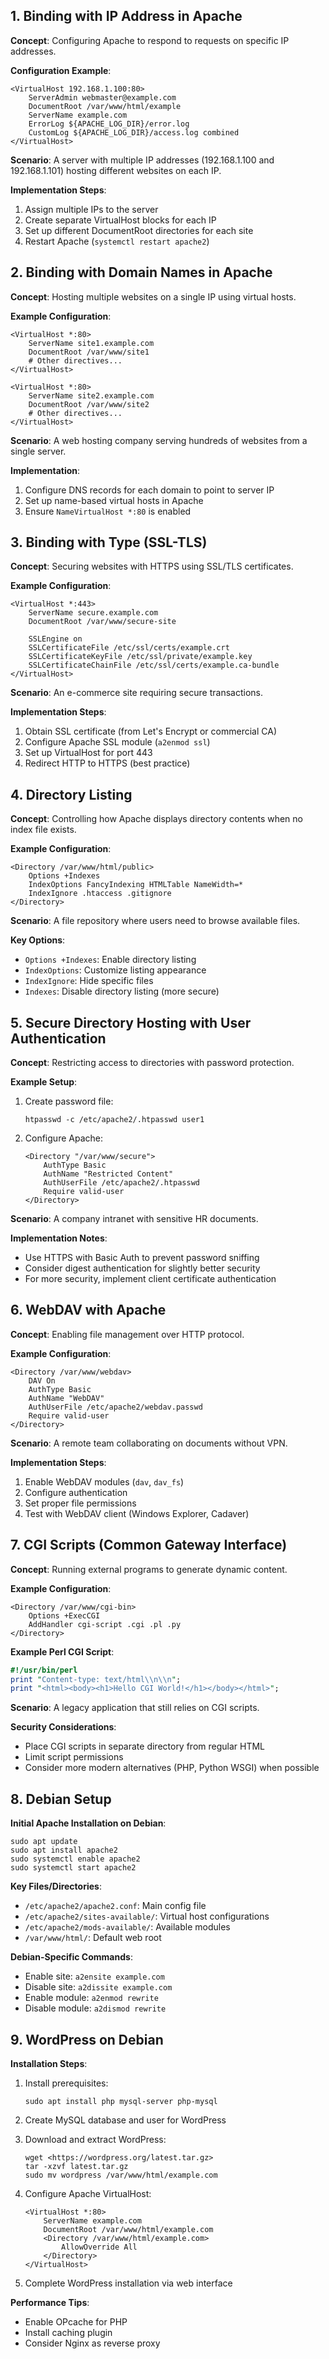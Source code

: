 ## 1. Binding with IP Address in Apache

**Concept**: Configuring Apache to respond to requests on specific IP addresses.

**Configuration Example**:

```Plain
<VirtualHost 192.168.1.100:80>
    ServerAdmin webmaster@example.com
    DocumentRoot /var/www/html/example
    ServerName example.com
    ErrorLog ${APACHE_LOG_DIR}/error.log
    CustomLog ${APACHE_LOG_DIR}/access.log combined
</VirtualHost>
```

**Scenario**: A server with multiple IP addresses (192.168.1.100 and 192.168.1.101) hosting different websites on each IP.

**Implementation Steps**:

1. Assign multiple IPs to the server
2. Create separate VirtualHost blocks for each IP
3. Set up different DocumentRoot directories for each site
4. Restart Apache (`systemctl restart apache2`)

## 2. Binding with Domain Names in Apache

**Concept**: Hosting multiple websites on a single IP using virtual hosts.

**Example Configuration**:

```Plain
<VirtualHost *:80>
    ServerName site1.example.com
    DocumentRoot /var/www/site1
    # Other directives...
</VirtualHost>

<VirtualHost *:80>
    ServerName site2.example.com
    DocumentRoot /var/www/site2
    # Other directives...
</VirtualHost>
```

**Scenario**: A web hosting company serving hundreds of websites from a single server.

**Implementation**:

1. Configure DNS records for each domain to point to server IP
2. Set up name-based virtual hosts in Apache
3. Ensure `NameVirtualHost *:80` is enabled

## 3. Binding with Type (SSL-TLS)

**Concept**: Securing websites with HTTPS using SSL/TLS certificates.

**Example Configuration**:

```Plain
<VirtualHost *:443>
    ServerName secure.example.com
    DocumentRoot /var/www/secure-site

    SSLEngine on
    SSLCertificateFile /etc/ssl/certs/example.crt
    SSLCertificateKeyFile /etc/ssl/private/example.key
    SSLCertificateChainFile /etc/ssl/certs/example.ca-bundle
</VirtualHost>
```

**Scenario**: An e-commerce site requiring secure transactions.

**Implementation Steps**:

1. Obtain SSL certificate (from Let's Encrypt or commercial CA)
2. Configure Apache SSL module (`a2enmod ssl`)
3. Set up VirtualHost for port 443
4. Redirect HTTP to HTTPS (best practice)

## 4. Directory Listing

**Concept**: Controlling how Apache displays directory contents when no index file exists.

**Example Configuration**:

```Plain
<Directory /var/www/html/public>
    Options +Indexes
    IndexOptions FancyIndexing HTMLTable NameWidth=*
    IndexIgnore .htaccess .gitignore
</Directory>
```

**Scenario**: A file repository where users need to browse available files.

**Key Options**:

- `Options +Indexes`: Enable directory listing
- `IndexOptions`: Customize listing appearance
- `IndexIgnore`: Hide specific files
- `Indexes`: Disable directory listing (more secure)

## 5. Secure Directory Hosting with User Authentication

**Concept**: Restricting access to directories with password protection.

**Example Setup**:

1. Create password file:
    
    ```Shell
    htpasswd -c /etc/apache2/.htpasswd user1
    ```
    
2. Configure Apache:
    
    ```Plain
    <Directory "/var/www/secure">
        AuthType Basic
        AuthName "Restricted Content"
        AuthUserFile /etc/apache2/.htpasswd
        Require valid-user
    </Directory>
    ```
    

**Scenario**: A company intranet with sensitive HR documents.

**Implementation Notes**:

- Use HTTPS with Basic Auth to prevent password sniffing
- Consider digest authentication for slightly better security
- For more security, implement client certificate authentication

## 6. WebDAV with Apache

**Concept**: Enabling file management over HTTP protocol.

**Example Configuration**:

```Plain
<Directory /var/www/webdav>
    DAV On
    AuthType Basic
    AuthName "WebDAV"
    AuthUserFile /etc/apache2/webdav.passwd
    Require valid-user
</Directory>
```

**Scenario**: A remote team collaborating on documents without VPN.

**Implementation Steps**:

1. Enable WebDAV modules (`dav`, `dav_fs`)
2. Configure authentication
3. Set proper file permissions
4. Test with WebDAV client (Windows Explorer, Cadaver)

## 7. CGI Scripts (Common Gateway Interface)

**Concept**: Running external programs to generate dynamic content.

**Example Configuration**:

```Plain
<Directory /var/www/cgi-bin>
    Options +ExecCGI
    AddHandler cgi-script .cgi .pl .py
</Directory>
```

**Example Perl CGI Script**:

```Perl
#!/usr/bin/perl
print "Content-type: text/html\\n\\n";
print "<html><body><h1>Hello CGI World!</h1></body></html>";
```

**Scenario**: A legacy application that still relies on CGI scripts.

**Security Considerations**:

- Place CGI scripts in separate directory from regular HTML
- Limit script permissions
- Consider more modern alternatives (PHP, Python WSGI) when possible

## 8. Debian Setup

**Initial Apache Installation on Debian**:

```Shell
sudo apt update
sudo apt install apache2
sudo systemctl enable apache2
sudo systemctl start apache2
```

**Key Files/Directories**:

- `/etc/apache2/apache2.conf`: Main config file
- `/etc/apache2/sites-available/`: Virtual host configurations
- `/etc/apache2/mods-available/`: Available modules
- `/var/www/html/`: Default web root

**Debian-Specific Commands**:

- Enable site: `a2ensite example.com`
- Disable site: `a2dissite example.com`
- Enable module: `a2enmod rewrite`
- Disable module: `a2dismod rewrite`

## 9. WordPress on Debian

**Installation Steps**:

1. Install prerequisites:
    
    ```Shell
    sudo apt install php mysql-server php-mysql
    ```
    
2. Create MySQL database and user for WordPress
3. Download and extract WordPress:
    
    ```Shell
    wget <https://wordpress.org/latest.tar.gz>
    tar -xzvf latest.tar.gz
    sudo mv wordpress /var/www/html/example.com
    ```
    
4. Configure Apache VirtualHost:
    
    ```Plain
    <VirtualHost *:80>
        ServerName example.com
        DocumentRoot /var/www/html/example.com
        <Directory /var/www/html/example.com>
            AllowOverride All
        </Directory>
    </VirtualHost>
    ```
    
5. Complete WordPress installation via web interface

**Performance Tips**:

- Enable OPcache for PHP
- Install caching plugin
- Consider Nginx as reverse proxy